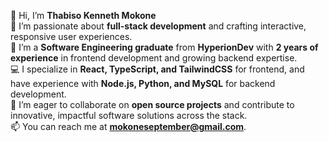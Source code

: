 👋 Hi, I’m **Thabiso Kenneth Mokone**  
👀 I’m passionate about **full-stack development** and crafting interactive, responsive user experiences.  
🌱 I’m a **Software Engineering graduate** from **HyperionDev** with **2 years of experience** in frontend development and growing backend expertise.  
💻 I specialize in **React, TypeScript, and TailwindCSS** for frontend, and have experience with **Node.js, Python, and MySQL** for backend development.  
💞️ I’m eager to collaborate on **open source projects** and contribute to innovative, impactful software solutions across the stack.  
📫 You can reach me at **mokoneseptember@gmail.com**. 

<!---
mokone-september/mokone-september is a ✨ special ✨ repository because its `README.md` (this file) appears on your GitHub profile.
You can click the Preview link to take a look at your changes.
--->
